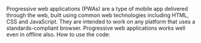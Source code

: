 Progressive web applications (PWAs) are a type of mobile app delivered through the web, built using common web technologies including HTML, CSS and JavaScript. They are intended to work on any platform that uses a standards-compliant browser.
Progressive web applications works well even in offline also.
How to use the code:
